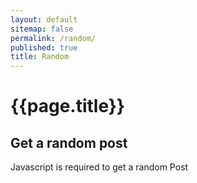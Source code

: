 ```yaml
---
layout: default
sitemap: false
permalink: /random/
published: true
title: Random
---
```

# {{page.title}}
## Get a random post
<script src="{% link assets/js/random-post.js %}"></script>
<script>location.replace(linkToRandomBlogPost())</script>
<noscript>Javascript is required to get a random Post</noscript>